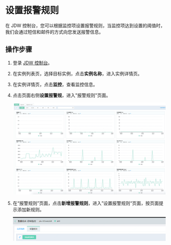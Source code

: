 # 设置报警规则

在 JDW 控制台，您可以根据监控项设置报警规则，当监控项达到设置的阈值时，我们会通过短信和邮件的方式向您发送报警信息。

## 操作步骤

1. 登录 [JDW 控制台](https://jdw-console.jdcloud.com/list)。

2. 在实例列表页，选择目标实例，点击**实例名称**，进入实例详情页。

3. 在实例详情页，点击**监控**，查看监控信息。

4. 点击页面右侧**设置报警规**，进入"报警规则"页面。

   ![7](../../../image/RDS/jdw-monitor.jpg)

5. 在“报警规则”页面，点击**新增报警规则**，进入”设置报警规则“页面，按页面提示添加新规则。

   ![8](../../../image/RDS/monitor2-jdw.png)

